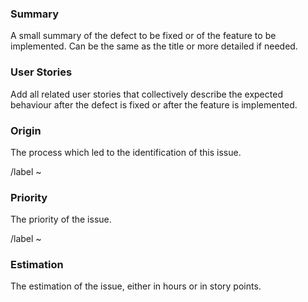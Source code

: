 ### Summary

A small summary of the defect to be fixed or of the feature to be implemented. Can be the same as the title or more detailed if needed.

### User Stories

Add all related user stories that collectively describe the expected behaviour after the defect is fixed or after the feature is implemented.

### Origin

The process which led to the identification of this issue.

/label ~<origin>

### Priority

The priority of the issue.

/label ~<priority>

### Estimation

The estimation of the issue, either in hours or in story points.
